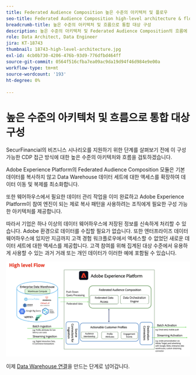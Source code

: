 ```yaml
---
title: Federated Audience Composition 높은 수준의 아키텍처 및 플로우
seo-title: Federated Audience Composition high-level architecture & flow | Engage with audiences directly from your data warehouse using Federated Audience Composition
breadcrumb-title: 높은 수준의 아키텍처 및 흐름으로 통합 대상 구성
description: 높은 수준의 아키텍처 및 Federated Audience Composition의 흐름에 대한 개요입니다.
role: Data Architect, Data Engineer
jira: KT-18743
thumbnail: 18743-high-level-architecture.jpg
exl-id: 4cb0b730-4206-476b-93d9-776dfbd464ff
source-git-commit: 0564f516cfba7ea09ac9da19d94f46d984e9e00a
workflow-type: tm+mt
source-wordcount: '193'
ht-degree: 0%

---
```



# 높은 수준의 아키텍처 및 흐름으로 통합 대상 구성

SecurFinancial의 비즈니스 시나리오를 지원하기 위한 단계를 살펴보기 전에 이 구성 가능한 CDP 접근 방식에 대한 높은 수준의 아키텍처와 흐름을 검토하겠습니다.

Adobe Experience Platform의 Federated Audience Composition 모듈은 기본 데이터를 복사하지 않고 Data Warehouse 데이터 세트에 대한 액세스를 확장하여 데이터 이동 및 복제를 최소화합니다.

또한 웨어하우스에서 필요한 데이터 관리 작업을 이미 완료하고 Adobe Experience Platform이 참여 엔진이 되는 제로 복사 패턴을 사용하려는 조직에게 필요한 구성 가능한 아키텍처를 제공합니다.

따라서 기업은 하나 이상의 데이터 웨어하우스에 저장된 정보를 신속하게 처리할 수 있습니다. Adobe 환경으로 데이터를 수집할 필요가 없습니다. 또한 엔터프라이즈 데이터 웨어하우스에 있지만 지금까지 고객 경험 워크플로우에서 액세스할 수 없었던 새로운 데이터 세트에 대한 액세스를 제공합니다. 고객 참여를 위해 집계된 대상 수준에서 유용하게 사용할 수 있는 과거 거래 또는 개인 데이터가 이러한 예에 포함될 수 있습니다.

![fac-architecture](assets/fac-architecture.png)

이제 [Data Warehouse 연결](data-warehouse-connection.md)을 만드는 단계로 넘어갑니다.
